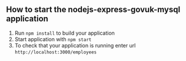 How to start the nodejs-express-govuk-mysql application
---

1. Run `npm install` to build your application
1. Start application with `npm start`
1. To check that your application is running enter url `http://localhost:3000/employees`

